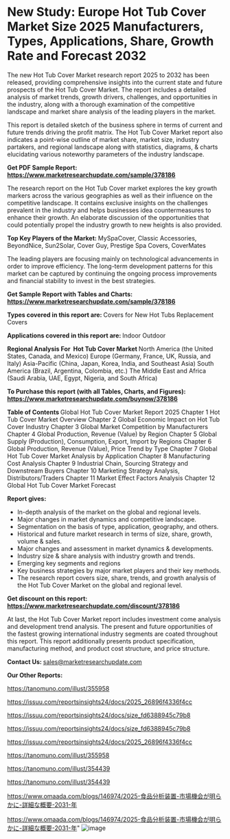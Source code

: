 # New Study: Europe Hot Tub Cover Market Size 2025 Manufacturers, Types, Applications, Share, Growth Rate and Forecast 2032

The new Hot Tub Cover Market research report 2025 to 2032 has been released, providing comprehensive insights into the current state and future prospects of the Hot Tub Cover Market. The report includes a detailed analysis of market trends, growth drivers, challenges, and opportunities in the industry, along with a thorough examination of the competitive landscape and market share analysis of the leading players in the market.

This report is detailed sketch of the business sphere in terms of current and future trends driving the profit matrix. The Hot Tub Cover Market report also indicates a point-wise outline of market share, market size, industry partakers, and regional landscape along with statistics, diagrams, &amp; charts elucidating various noteworthy parameters of the industry landscape.

<strong><b>Get PDF Sample Report: <a href=https://www.marketresearchupdate.com/sample/378186>https://www.marketresearchupdate.com/sample/378186</a></b></strong>

The research report on the Hot Tub Cover market explores the key growth markers across the various geographies as well as their influence on the competitive landscape. It contains exclusive insights on the challenges prevalent in the industry and helps businesses idea countermeasures to enhance their growth. An elaborate discussion of the opportunities that could potentially propel the industry growth to new heights is also provided.

<strong><b>Top Key Players of the Market:
</b></strong>MySpaCover, Classic Accessories, BeyondNice, Sun2Solar, Cover Guy, Prestige Spa Covers, CoverMates<strong><b>
</b></strong>

The leading players are focusing mainly on technological advancements in order to improve efficiency. The long-term development patterns for this market can be captured by continuing the ongoing process improvements and financial stability to invest in the best strategies.

<strong><b>Get Sample Report with Tables and Charts: <a href=https://www.marketresearchupdate.com/sample/378186>https://www.marketresearchupdate.com/sample/378186</a></b></strong>

<strong><b>Types covered in this report are:
</b></strong>Covers for New Hot Tubs
Replacement Covers<strong><b>
</b></strong>

<strong><b>Applications covered in this report are:
</b></strong>Indoor
Outdoor<strong><b>
</b></strong>

<strong><b>Regional Analysis For  Hot Tub Cover Market</b></strong><strong><b>
</b></strong>North America (the United States, Canada, and Mexico)
Europe (Germany, France, UK, Russia, and Italy)
Asia-Pacific (China, Japan, Korea, India, and Southeast Asia)
South America (Brazil, Argentina, Colombia, etc.)
The Middle East and Africa (Saudi Arabia, UAE, Egypt, Nigeria, and South Africa)

<strong><b>To Purchase this report (with all Tables, Charts, and Figures): <a href=https://www.marketresearchupdate.com/buynow/378186>https://www.marketresearchupdate.com/buynow/378186</a></b></strong>

<strong><b>Table of Contents</b></strong><strong><b>
</b></strong>Global Hot Tub Cover Market Report 2025
Chapter 1 Hot Tub Cover Market Overview
Chapter 2 Global Economic Impact on Hot Tub Cover Industry
Chapter 3 Global Market Competition by Manufacturers
Chapter 4 Global Production, Revenue (Value) by Region
Chapter 5 Global Supply (Production), Consumption, Export, Import by Regions
Chapter 6 Global Production, Revenue (Value), Price Trend by Type
Chapter 7 Global Hot Tub Cover Market Analysis by Application
Chapter 8 Manufacturing Cost Analysis
Chapter 9 Industrial Chain, Sourcing Strategy and Downstream Buyers
Chapter 10 Marketing Strategy Analysis, Distributors/Traders
Chapter 11 Market Effect Factors Analysis
Chapter 12 Global Hot Tub Cover Market Forecast

<strong><b>Report gives:</b></strong>

- In-depth analysis of the market on the global and regional levels.
- Major changes in market dynamics and competitive landscape.
- Segmentation on the basis of type, application, geography, and others.
- Historical and future market research in terms of size, share, growth, volume &amp; sales.
- Major changes and assessment in market dynamics &amp; developments.
- Industry size &amp; share analysis with industry growth and trends.
- Emerging key segments and regions
- Key business strategies by major market players and their key methods.
- The research report covers size, share, trends, and growth analysis of the Hot Tub Cover Market on the global and regional level.

<strong><b>Get discount on this report: <a href=https://www.marketresearchupdate.com/discount/378186>https://www.marketresearchupdate.com/discount/378186</a></b></strong>

At last, the Hot Tub Cover Market report includes investment come analysis and development trend analysis. The present and future opportunities of the fastest growing international industry segments are coated throughout this report. This report additionally presents product specification, manufacturing method, and product cost structure, and price structure.

<strong><b>Contact Us:
</b></strong>sales@marketresearchupdate.com

<strong>Our Other Reports:</strong>

<a href=https://tanomuno.com/illust/355958>https://tanomuno.com/illust/355958</a>

<a href=https://issuu.com/reportsinsights24/docs/2025_26896f4336f4cc>https://issuu.com/reportsinsights24/docs/2025_26896f4336f4cc</a>

<a href=https://issuu.com/reportsinsights24/docs/size_fd6388945c79b8>https://issuu.com/reportsinsights24/docs/size_fd6388945c79b8</a>

<a href=https://issuu.com/reportsinsights24/docs/size_fd6388945c79b8>https://issuu.com/reportsinsights24/docs/size_fd6388945c79b8</a>

<a href=https://issuu.com/reportsinsights24/docs/2025_26896f4336f4cc>https://issuu.com/reportsinsights24/docs/2025_26896f4336f4cc</a>

<a href=https://tanomuno.com/illust/355958>https://tanomuno.com/illust/355958</a>

<a href=https://tanomuno.com/illust/354439>https://tanomuno.com/illust/354439</a>

<a href=https://tanomuno.com/illust/354439>https://tanomuno.com/illust/354439</a>

<a href=https://www.omaada.com/blogs/146974/2025-食品分析装置-市場機会が明らかに-詳細な概要-2031-年>https://www.omaada.com/blogs/146974/2025-食品分析装置-市場機会が明らかに-詳細な概要-2031-年</a>

<a href=https://www.omaada.com/blogs/146974/2025-食品分析装置-市場機会が明らかに-詳細な概要-2031-年>https://www.omaada.com/blogs/146974/2025-食品分析装置-市場機会が明らかに-詳細な概要-2031-年</a>"
![image](https://github.com/user-attachments/assets/8ec950ff-b1eb-400d-984d-b00f6a8b03cf)
